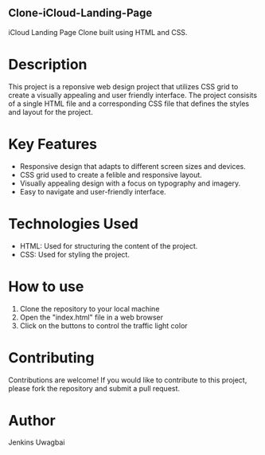 ## Clone-iCloud-Landing-Page

iCloud Landing Page Clone built using HTML and CSS.

# Description

This project is a reponsive web design project that utilizes CSS grid to create a visually appealing and user friendly interface. 
The project consisits of a single HTML file and a corresponding CSS file that defines the styles and layout for the project.


# Key Features

- Responsive design that adapts to different screen sizes and devices.
- CSS grid used to create a felible and responsive layout. 
- Visually appealing design with a focus on typography and imagery.
- Easy to navigate and user-friendly interface.

# Technologies Used 

- HTML: Used for structuring the content of the project.
- CSS: Used for styling the project.

# How to use

1. Clone the repository to your local machine
2. Open the "index.html" file in a web browser
3. Click on the buttons to control the traffic light color

# Contributing

Contributions are welcome! If you would like to contribute to this project, please fork the repository and submit a pull request.

# Author

Jenkins Uwagbai
